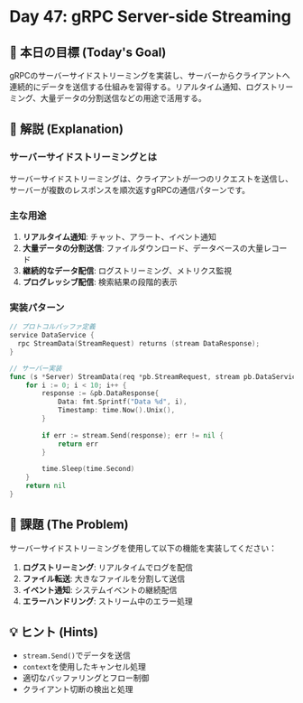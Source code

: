 # Day 47: gRPC Server-side Streaming

## 🎯 本日の目標 (Today's Goal)

gRPCのサーバーサイドストリーミングを実装し、サーバーからクライアントへ連続的にデータを送信する仕組みを習得する。リアルタイム通知、ログストリーミング、大量データの分割送信などの用途で活用する。

## 📖 解説 (Explanation)

### サーバーサイドストリーミングとは

サーバーサイドストリーミングは、クライアントが一つのリクエストを送信し、サーバーが複数のレスポンスを順次返すgRPCの通信パターンです。

### 主な用途

1. **リアルタイム通知**: チャット、アラート、イベント通知
2. **大量データの分割送信**: ファイルダウンロード、データベースの大量レコード
3. **継続的なデータ配信**: ログストリーミング、メトリクス監視
4. **プログレッシブ配信**: 検索結果の段階的表示

### 実装パターン

```go
// プロトコルバッファ定義
service DataService {
  rpc StreamData(StreamRequest) returns (stream DataResponse);
}

// サーバー実装
func (s *Server) StreamData(req *pb.StreamRequest, stream pb.DataService_StreamDataServer) error {
    for i := 0; i < 10; i++ {
        response := &pb.DataResponse{
            Data: fmt.Sprintf("Data %d", i),
            Timestamp: time.Now().Unix(),
        }
        
        if err := stream.Send(response); err != nil {
            return err
        }
        
        time.Sleep(time.Second)
    }
    return nil
}
```

## 📝 課題 (The Problem)

サーバーサイドストリーミングを使用して以下の機能を実装してください：

1. **ログストリーミング**: リアルタイムでログを配信
2. **ファイル転送**: 大きなファイルを分割して送信
3. **イベント通知**: システムイベントの継続配信
4. **エラーハンドリング**: ストリーム中のエラー処理

## 💡 ヒント (Hints)

- `stream.Send()`でデータを送信
- `context`を使用したキャンセル処理
- 適切なバッファリングとフロー制御
- クライアント切断の検出と処理